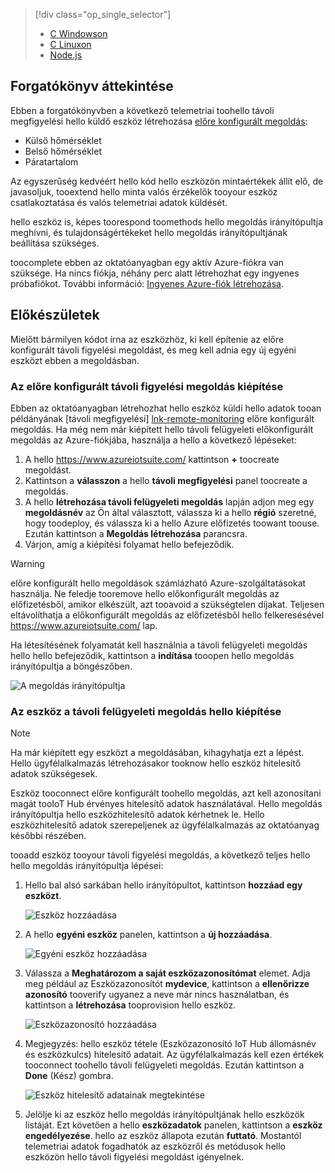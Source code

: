 > [!div class="op_single_selector"]
> * [C Windowson](../articles/iot-suite/iot-suite-connecting-devices.md)
> * [C Linuxon](../articles/iot-suite/iot-suite-connecting-devices-linux.md)
> * [Node.js](../articles/iot-suite/iot-suite-connecting-devices-node.md)
> 
> 

## <a name="scenario-overview"></a>Forgatókönyv áttekintése
Ebben a forgatókönyvben a következő telemetriai toohello távoli megfigyelési hello küldő eszköz létrehozása [előre konfigurált megoldás][lnk-what-are-preconfig-solutions]:

* Külső hőmérséklet
* Belső hőmérséklet
* Páratartalom

Az egyszerűség kedvéért hello kód hello eszközön mintaértékek állít elő, de javasoljuk, tooextend hello minta valós érzékelők tooyour eszköz csatlakoztatása és valós telemetriai adatok küldését.

hello eszköz is, képes toorespond toomethods hello megoldás irányítópultja meghívni, és tulajdonságértékeket hello megoldás irányítópultjának beállítása szükséges.

toocomplete ebben az oktatóanyagban egy aktív Azure-fiókra van szüksége. Ha nincs fiókja, néhány perc alatt létrehozhat egy ingyenes próbafiókot. További információ: [Ingyenes Azure-fiók létrehozása][lnk-free-trial].

## <a name="before-you-start"></a>Előkészületek
Mielőtt bármilyen kódot írna az eszközhöz, ki kell építenie az előre konfigurált távoli figyelési megoldást, és meg kell adnia egy új egyéni eszközt ebben a megoldásban.

### <a name="provision-your-remote-monitoring-preconfigured-solution"></a>Az előre konfigurált távoli figyelési megoldás kiépítése
Ebben az oktatóanyagban létrehozhat hello eszköz küldi hello adatok tooan példányának [távoli megfigyelési] [ lnk-remote-monitoring] előre konfigurált megoldás. Ha még nem már kiépített hello távoli felügyeleti előkonfigurált megoldás az Azure-fiókjába, használja a hello a következő lépéseket:

1. A hello <https://www.azureiotsuite.com/> kattintson  **+**  toocreate megoldást.
2. Kattintson a **válasszon** a hello **távoli megfigyelési** panel toocreate a megoldás.
3. A hello **létrehozása távoli felügyeleti megoldás** lapján adjon meg egy **megoldásnév** az Ön által választott, válassza ki a hello **régió** szeretné, hogy toodeploy, és válassza ki a hello Azure előfizetés toowant toouse. Ezután kattintson a **Megoldás létrehozása** parancsra.
4. Várjon, amíg a kiépítési folyamat hello befejeződik.

> [!WARNING]
> előre konfigurált hello megoldások számlázható Azure-szolgáltatásokat használja. Ne feledje tooremove hello előkonfigurált megoldás az előfizetésből, amikor elkészült, azt tooavoid a szükségtelen díjakat. Teljesen eltávolíthatja a előkonfigurált megoldás az előfizetésből hello felkeresésével <https://www.azureiotsuite.com/> lap.
> 
> 

Ha létesítésének folyamatát kell használnia a távoli felügyeleti megoldás hello hello befejeződik, kattintson a **indítása** tooopen hello megoldás irányítópultja a böngészőben.

![A megoldás irányítópultja][img-dashboard]

### <a name="provision-your-device-in-hello-remote-monitoring-solution"></a>Az eszköz a távoli felügyeleti megoldás hello kiépítése
> [!NOTE]
> Ha már kiépített egy eszközt a megoldásában, kihagyhatja ezt a lépést. Hello ügyfélalkalmazás létrehozásakor tooknow hello eszköz hitelesítő adatok szükségesek.
> 
> 

Eszköz tooconnect előre konfigurált toohello megoldás, azt kell azonosítani magát tooIoT Hub érvényes hitelesítő adatok használatával. Hello megoldás irányítópultja hello eszközhitelesítő adatok kérhetnek le. Hello eszközhitelesítő adatok szerepeljenek az ügyfélalkalmazás az oktatóanyag későbbi részében.

tooadd eszköz tooyour távoli figyelési megoldás, a következő teljes hello hello megoldás irányítópultja lépései:

1. Hello bal alsó sarkában hello irányítópultot, kattintson **hozzáad egy eszközt**.
   
   ![Eszköz hozzáadása][1]
2. A hello **egyéni eszköz** panelen, kattintson a **új hozzáadása**.
   
   ![Egyéni eszköz hozzáadása][2]
3. Válassza a **Meghatározom a saját eszközazonosítómat** elemet. Adja meg például az Eszközazonosítót **mydevice**, kattintson a **ellenőrizze azonosító** tooverify ugyanez a neve már nincs használatban, és kattintson a **létrehozása** tooprovision hello eszköz.
   
   ![Eszközazonosító hozzáadása][3]
4. Megjegyzés: hello eszköz tétele (Eszközazonosító IoT Hub állomásnév és eszközkulcs) hitelesítő adatait. Az ügyfélalkalmazás kell ezen értékek tooconnect toohello távoli felügyeleti megoldás. Ezután kattintson a **Done** (Kész) gombra.
   
    ![Eszköz hitelesítő adatainak megtekintése][4]
5. Jelölje ki az eszköz hello megoldás irányítópultjának hello eszközök listáját. Ezt követően a hello **eszközadatok** panelen, kattintson a **eszköz engedélyezése**. hello az eszköz állapota ezután **futtató**. Mostantól telemetriai adatok fogadhatók az eszközről és metódusok hello eszközön hello távoli figyelési megoldást igényelnek.

[img-dashboard]: ./media/iot-suite-selector-connecting/dashboard.png
[1]: ./media/iot-suite-selector-connecting/suite0.png
[2]: ./media/iot-suite-selector-connecting/suite1.png
[3]: ./media/iot-suite-selector-connecting/suite2.png
[4]: ./media/iot-suite-selector-connecting/suite3.png

[lnk-what-are-preconfig-solutions]: ../articles/iot-suite/iot-suite-what-are-preconfigured-solutions.md
[lnk-remote-monitoring]: ../articles/iot-suite/iot-suite-remote-monitoring-sample-walkthrough.md
[lnk-free-trial]: http://azure.microsoft.com/pricing/free-trial/